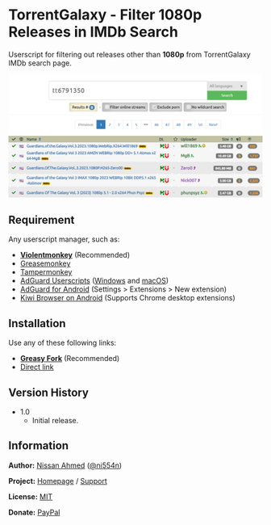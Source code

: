 # TorrentGalaxy - Filter 1080p Releases in IMDb Search

Userscript for filtering out releases other than **1080p** from TorrentGalaxy IMDb search page.

![Preview](https://github.com/ni554n/userscripts/raw/master/.images/torrentgalaxy-filter-1080p-releases-in-imdb-search.png)

## Requirement

Any userscript manager, such as:

- [**Violentmonkey**](https://violentmonkey.github.io/get-it/) (Recommended)
- [Greasemonkey](https://addons.mozilla.org/en-US/firefox/addon/greasemonkey/)
- [Tampermonkey](https://www.tampermonkey.net/)
- [AdGuard Userscripts](https://kb.adguard.com/en/general/userscripts) ([Windows](https://kb.adguard.com/en/windows/features/extensions) and [macOS](https://kb.adguard.com/en/macos/features/extensions))
- [AdGuard for Android](https://adguard.com/en/adguard-android/overview.html) (Settings > Extensions > New extension)
- [Kiwi Browser on Android](https://play.google.com/store/apps/details?id=com.kiwibrowser.browser) (Supports Chrome desktop extensions)

## Installation

Use any of these following links:

- [**Greasy Fork**](https://greasyfork.org/en/scripts/470768-torrentgalaxy-filter-1080p-releases-in-imdb-search) (Recommended)
- [Direct link](https://github.com/ni554n/userscripts/raw/master/torrentgalaxy/filter-1080p-releases-in-imdb-search/script.user.js)

## Version History

- 1.0
  - Initial release.

## Information

**Author:** [Nissan Ahmed](https://anissan.com) ([@ni554n](https://twitter.com/ni554n))

**Project:** [Homepage](https://github.com/ni554n/userscripts/) / [Support](https://github.com/ni554n/userscripts/issues)

**License:** [MIT](https://github.com/ni554n/userscripts/blob/master/LICENSE)

**Donate:** [PayPal](https://paypal.me/ni554n)
